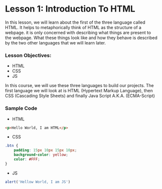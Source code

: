 # Lesson 1: Introduction To HTML

<p>
In this lesson, we will learn about the first of the three language called HTML. It helps to metaphorically think of HTML as the structure of a webpage. it is only concerned with describing what things are present to the webpage. What these things look like and how they behave is described by the two other languages that we will learn later. 
</p>

### Lesson Objectives:
- HTML
- CSS
- JS

<p>
In this course, we will use these three languages to build our projects. The first language we will look at is HTML (Hypertext Markup Language), then CSS (Cascading Style Sheets) and finally Java Script A.K.A. (ECMA-Script)
</p>

### Sample Code
- HTML
```html
<p>Hello World, I am HTML</p>
```
- CSS
```css
.btn {
    padding: 15px 10px 15px 10px;
    background-color: yellow;
    color: #FFF;
}
```
- JS
```js
alert('Hellow World, I am JS')
```

